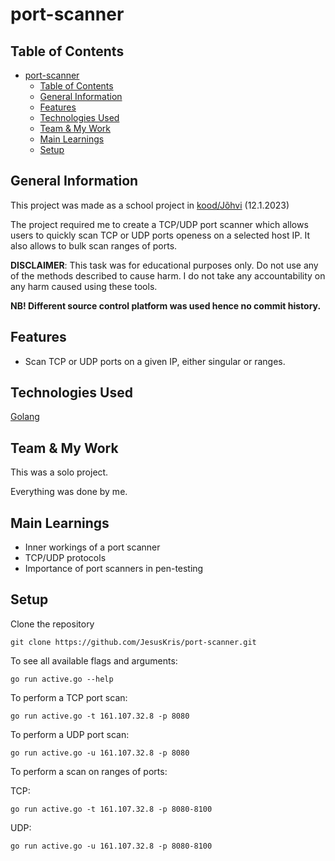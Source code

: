<!-- ctrl + shift + v to preview -->
# port-scanner

## Table of Contents
- [port-scanner](#port-scanner)
  - [Table of Contents](#table-of-contents)
  - [General Information](#general-information)
  - [Features](#features)
  - [Technologies Used](#technologies-used)
  - [Team \& My Work](#team--my-work)
  - [Main Learnings](#main-learnings)
  - [Setup](#setup)

## General Information
This project was made as a school project in [kood/Jõhvi](https://kood.tech/) (12.1.2023)

The project required me to create a TCP/UDP port scanner which allows users to quickly scan TCP or UDP ports openess on a selected host IP. It also allows to bulk scan ranges of ports.

**DISCLAIMER**: This task was for educational purposes only. Do not use any of the methods described to cause harm. I do not take any accountability on any harm caused using these tools.

**NB! Different source control platform was used hence no commit history.**

## Features
- Scan TCP or UDP ports on a given IP, either singular or ranges.

## Technologies Used

[Golang](https://go.dev/)


## Team & My Work
This was a solo project.

Everything was done by me.

## Main Learnings
- Inner workings of a port scanner
- TCP/UDP protocols
- Importance of port scanners in pen-testing

## Setup
Clone the repository
```
git clone https://github.com/JesusKris/port-scanner.git
```
To see all available flags and arguments:
```
go run active.go --help
```

To perform a TCP port scan:
```
go run active.go -t 161.107.32.8 -p 8080
```

To perform a UDP port scan:
```
go run active.go -u 161.107.32.8 -p 8080
```

To perform a scan on ranges of ports:

TCP:
```
go run active.go -t 161.107.32.8 -p 8080-8100
``` 
UDP:
```
go run active.go -u 161.107.32.8 -p 8080-8100
``` 